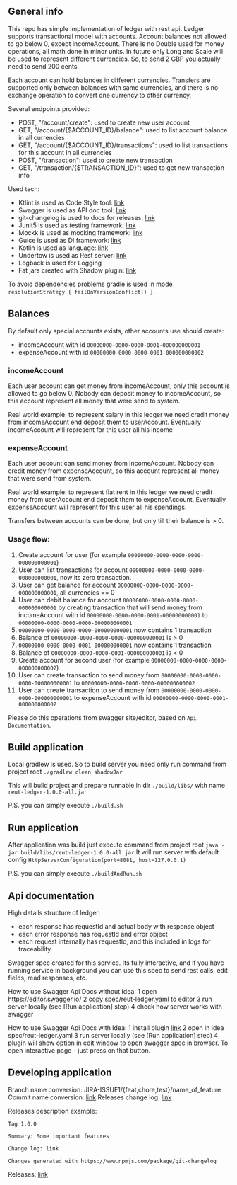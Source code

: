 ## General info
This repo has simple implementation of ledger with rest api.
Ledger supports transactional model with accounts. Account balances not allowed to go below 0, except incomeAccount.
There is no Double used for money operations, all math done in minor units. In future only Long and Scale will be used to represent different currencies.
So, to send 2 GBP you actually need to send 200 cents.

Each account can hold balances in different currencies. Transfers are supported only between balances with same currencies, and there is no exchange operation to convert one currency to other
 currency.

Several endpoints provided: 
- POST, "/account/create": used to create new user account
- GET, "/account/{$ACCOUNT_ID}/balance": used to list account balance in all currencies
- GET, "/account/{$ACCOUNT_ID}/transactions": used to list transactions for this account in all currencies
- POST, "/transaction": used to create new transaction
- GET, "/transaction/{$TRANSACTION_ID}": used to get new transaction info

Used tech:
- Ktlint is used as Code Style tool: [link](https://ktlint.github.io/)
- Swagger is used as API doc tool: [link](https://swagger.io/specification/)
- git-changelog is used to docs for releases: [link](https://www.npmjs.com/package/git-changelog)
- Junit5 is used as testing framework: [link](https://junit.org/junit5/docs/current/user-guide/#overview-what-is-junit-5)
- Mockk is used as mocking framework: [link](https://github.com/mockk/mockk)
- Guice is used as DI framework: [link](https://github.com/google/guice)
- Kotlin is used as language: [link](https://kotlinlang.org/)
- Undertow is used as Rest server: [link](http://undertow.io/)
- Logback is used for Logging
- Fat jars created with Shadow plugin: [link](https://github.com/johnrengelman/shadow)

To avoid dependencies problems gradle is used in mode `resolutionStrategy { failOnVersionConflict() }`.

## Balances
By default only special accounts exists, other accounts use should create:
 - incomeAccount with id `00000000-0000-0000-0001-000000000001`
 - expenseAccount with id `00000000-0000-0000-0001-000000000002`

### incomeAccount
Each user account can get money from incomeAccount, only this account is allowed to go below 0. Nobody can deposit money to incomeAccount, so this account represent all money 
that were send to system. 

Real world example: to represent salary in this ledger we need credit money from  incomeAccount end deposit them to userAccount. Eventually 
incomeAccount will represent for this user all his income

### expenseAccount
Each user account can send money from incomeAccount. Nobody can credit money from expenseAccount, so this account represent all money 
that were send from system. 

Real world example: to represent flat rent in this ledger we need credit money from userAccount end deposit them to expenseAccount. Eventually 
expenseAccount will represent for this user all his spendings.


Transfers between accounts can be done, but only till their balance is > 0.

### Usage flow:
1. Create account for user (for example `00000000-0000-0000-0000-000000000001`)
2. User can list transactions for account `00000000-0000-0000-0000-000000000001`, now its zero transaction.
3. User can get balance for account `00000000-0000-0000-0000-000000000001`, all currencies == 0
4. User can debit balance for account `00000000-0000-0000-0000-000000000001` by creating transaction that will send money from
incomeAccount with id `00000000-0000-0000-0001-000000000001` to `00000000-0000-0000-0000-000000000001`
5. `00000000-0000-0000-0000-000000000001` now contains 1 transaction
6. Balance of `00000000-0000-0000-0000-000000000001` is > 0
7. `00000000-0000-0000-0001-000000000001` now contains 1 transaction
8. Balance of `00000000-0000-0000-0001-000000000001` is < 0
9. Create account for second user (for example `00000000-0000-0000-0000-000000000002`)
10. User can create transaction to send money from `00000000-0000-0000-0000-000000000001` to `00000000-0000-0000-0000-000000000002`
11. User can create transaction to send money from `00000000-0000-0000-0000-000000000001` to expenseAccount with id `00000000-0000-0000-0001-000000000002`

Please do this operations from swagger site/editor, based on `Api Documentation`.

## Build application
Local gradlew is used. So to build server you need only run command from project root
`./gradlew clean shadowJar`

This will build project and prepare runnable in dir `./build/libs/` with name `reut-ledger-1.0.0-all.jar`

P.S. you can simply execute `./build.sh`

## Run application
After application was build just execute command from project root
`java -jar build/libs/reut-ledger-1.0.0-all.jar`
It will run server with default config `HttpServerConfiguration(port=8081, host=127.0.0.1)` 

P.S. you can simply execute `./buildAndRun.sh`

## Api documentation
High details structure of ledger:
 - each response has requestId and actual body with response object
 - each error response has requestId and error object
 - each request internally has requestId, and this included in logs for traceability

Swagger spec created for this service. Its fully interactive, and if you have running service in background you can use
this spec to send rest calls, edit fields, read responses, etc.

How to use Swagger Api Docs without Idea: 
 1 open https://editor.swagger.io/
 2 copy spec/reut-ledger.yaml to editor
 3 run server locally (see [Run application] step)
 4 check how server works with swagger
 
 How to use Swagger Api Docs with Idea: 
  1 install plugin [link](https://plugins.jetbrains.com/plugin/8347-swagger/) 
  2 open in idea spec/reut-ledger.yaml
  3 run server locally (see [Run application] step)
  4 plugin will show option in edit window to open swagger spec in browser. To open interactive page - just press on that button.
 
## Developing application
Branch name conversion: JIRA-ISSUE1/{feat,chore,test}/name_of_feature
Commit name conversion: [link](https://gist.github.com/stephenparish/9941e89d80e2bc58a153#format-of-the-commit-message)
Releases change log: [link](https://www.npmjs.com/package/git-changelog)

Releases description example:

```
Tag 1.0.0

Summary: Some important features

Change log: link

Changes generated with https://www.npmjs.com/package/git-changelog
```

Releases: [link](https://github.com/YamStranger/ledger/releases)

